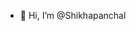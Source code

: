 - 👋 Hi, I’m @Shikhapanchal

<!---
Shikhapanchal/Shikhapanchal is a ✨ special ✨ repository because its `README.md` (this file) appears on your GitHub profile.
You can click the Preview link to take a look at your changes.
--->
